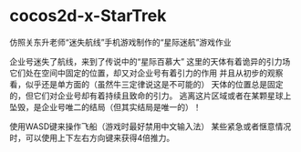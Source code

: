 # cocos2d-x-StarTrek
仿照关东升老师“迷失航线”手机游戏制作的“星际迷航”游戏作业

企业号迷失了航线，来到了传说中的“星际百慕大”
这里的天体有着诡异的引力场
它们处在空间中固定的位置，却又对企业号有着引力的作用
并且从初步的观察看，似乎还是单方面的（虽然牛三定律说这是不可能的）
天体的位置总是固定的，但它们对企业号却有着持续且致命的引力。
逃离这片区域或者在某颗星球上坠毁，是企业号唯二的结局（但其实结局是唯一的）！

使用WASD键来操作飞船（游戏时最好禁用中文输入法）
某些紧急或者惬意情况时，可以使用上下左右方向键来获得4倍推力。